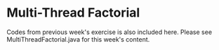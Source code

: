 # Multi-Thread Factorial
Codes from previous week's exercise is also included here. Please see MultiThreadFactorial.java for this week's content.
